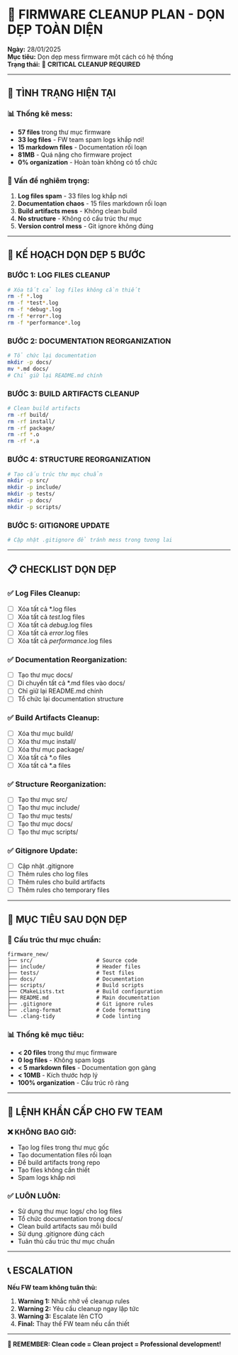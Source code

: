 # 🧹 **FIRMWARE CLEANUP PLAN - DỌN DẸP TOÀN DIỆN**

**Ngày:** 28/01/2025  
**Mục tiêu:** Dọn dẹp mess firmware một cách có hệ thống  
**Trạng thái:** 🔴 **CRITICAL CLEANUP REQUIRED**

---

## 🚨 **TÌNH TRẠNG HIỆN TẠI**

### **📊 Thống kê mess:**
- **57 files** trong thư mục firmware
- **33 log files** - FW team spam logs khắp nơi!
- **15 markdown files** - Documentation rối loạn
- **81MB** - Quá nặng cho firmware project
- **0% organization** - Hoàn toàn không có tổ chức

### **🔴 Vấn đề nghiêm trọng:**
1. **Log files spam** - 33 files log khắp nơi
2. **Documentation chaos** - 15 files markdown rối loạn
3. **Build artifacts mess** - Không clean build
4. **No structure** - Không có cấu trúc thư mục
5. **Version control mess** - Git ignore không đúng

---

## 🎯 **KẾ HOẠCH DỌN DẸP 5 BƯỚC**

### **BƯỚC 1: LOG FILES CLEANUP**
```bash
# Xóa tất cả log files không cần thiết
rm -f *.log
rm -f *test*.log
rm -f *debug*.log
rm -f *error*.log
rm -f *performance*.log
```

### **BƯỚC 2: DOCUMENTATION REORGANIZATION**
```bash
# Tổ chức lại documentation
mkdir -p docs/
mv *.md docs/
# Chỉ giữ lại README.md chính
```

### **BƯỚC 3: BUILD ARTIFACTS CLEANUP**
```bash
# Clean build artifacts
rm -rf build/
rm -rf install/
rm -rf package/
rm -rf *.o
rm -rf *.a
```

### **BƯỚC 4: STRUCTURE REORGANIZATION**
```bash
# Tạo cấu trúc thư mục chuẩn
mkdir -p src/
mkdir -p include/
mkdir -p tests/
mkdir -p docs/
mkdir -p scripts/
```

### **BƯỚC 5: GITIGNORE UPDATE**
```bash
# Cập nhật .gitignore để tránh mess trong tương lai
```

---

## 📋 **CHECKLIST DỌN DẸP**

### **✅ Log Files Cleanup:**
- [ ] Xóa tất cả *.log files
- [ ] Xóa tất cả *test*.log files
- [ ] Xóa tất cả *debug*.log files
- [ ] Xóa tất cả *error*.log files
- [ ] Xóa tất cả *performance*.log files

### **✅ Documentation Reorganization:**
- [ ] Tạo thư mục docs/
- [ ] Di chuyển tất cả *.md files vào docs/
- [ ] Chỉ giữ lại README.md chính
- [ ] Tổ chức lại documentation structure

### **✅ Build Artifacts Cleanup:**
- [ ] Xóa thư mục build/
- [ ] Xóa thư mục install/
- [ ] Xóa thư mục package/
- [ ] Xóa tất cả *.o files
- [ ] Xóa tất cả *.a files

### **✅ Structure Reorganization:**
- [ ] Tạo thư mục src/
- [ ] Tạo thư mục include/
- [ ] Tạo thư mục tests/
- [ ] Tạo thư mục docs/
- [ ] Tạo thư mục scripts/

### **✅ Gitignore Update:**
- [ ] Cập nhật .gitignore
- [ ] Thêm rules cho log files
- [ ] Thêm rules cho build artifacts
- [ ] Thêm rules cho temporary files

---

## 🎯 **MỤC TIÊU SAU DỌN DẸP**

### **📁 Cấu trúc thư mục chuẩn:**
```
firmware_new/
├── src/                    # Source code
├── include/                # Header files
├── tests/                  # Test files
├── docs/                   # Documentation
├── scripts/                # Build scripts
├── CMakeLists.txt          # Build configuration
├── README.md               # Main documentation
├── .gitignore              # Git ignore rules
├── .clang-format           # Code formatting
└── .clang-tidy             # Code linting
```

### **📊 Thống kê mục tiêu:**
- **< 20 files** trong thư mục firmware
- **0 log files** - Không spam logs
- **< 5 markdown files** - Documentation gọn gàng
- **< 10MB** - Kích thước hợp lý
- **100% organization** - Cấu trúc rõ ràng

---

## 🚨 **LỆNH KHẨN CẤP CHO FW TEAM**

### **❌ KHÔNG BAO GIỜ:**
- Tạo log files trong thư mục gốc
- Tạo documentation files rối loạn
- Để build artifacts trong repo
- Tạo files không cần thiết
- Spam logs khắp nơi

### **✅ LUÔN LUÔN:**
- Sử dụng thư mục logs/ cho log files
- Tổ chức documentation trong docs/
- Clean build artifacts sau mỗi build
- Sử dụng .gitignore đúng cách
- Tuân thủ cấu trúc thư mục chuẩn

---

## 📞 **ESCALATION**

**Nếu FW team không tuân thủ:**
1. **Warning 1:** Nhắc nhở về cleanup rules
2. **Warning 2:** Yêu cầu cleanup ngay lập tức
3. **Warning 3:** Escalate lên CTO
4. **Final:** Thay thế FW team nếu cần thiết

---

**🚨 REMEMBER: Clean code = Clean project = Professional development!**
